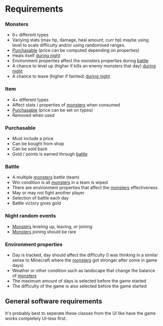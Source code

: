 # Requirements

### Monsters

- 6+ different types
- Variying stats (max hp, damage, heal amount, curr hp) maybe using level to scale difficulty and/or using randomised ranges.
- [Purchasable](#purchasable) (price can be computed depending on properties)
- Heals itself [during night](#night-random-events)
- Environment properties affect the monsters properties during [battle](#battle)
- A chance to level up (higher if kills an enemy monsters that day) [during night](#night-random-events)
- A chance to leave (higher if fainted) [during night](#night-random-events)

### Item

- 4+ different types
- Affect stats / properties of [monsters](#monsters) when consumed
- [Purchasable](#purchasable) (price can be set on types)
- Removed when used

### Purchasable

- Must include a price
- Can be bought from shop
- Can be sold back
- Gold / points is earned through [battle](#battle)

### Battle

- A multiple [monsters](#monsters) battle (team)
- Win condition is all [monsters](#monsters) in a team is wiped
- There are environment properties that affect the [monsters](#monsters) effectiveness
- May or may not fight another player
- Selection of battle each day
- Battle victory gives gold

### Night random events

- [Monsters](#monsters) leveling up, leaving, or joining
- [Monsters](#monsters) joining should be rare

### Environment properties

- Day is tracked, day should affect the difficulty (I was thinking in a similar sense to Minecraft where the [monsters](#monsters) got stronger after some in game days)
- Weather or other condition such as landscape that change the balance of [monsters](#monsters)
- The maximum amount of days is selected before the game started
- The difficulty of the game is also selected before the game started

## General software requirements

It's probably best to seperate these classes from the UI like have the game works completely UI-less first.

